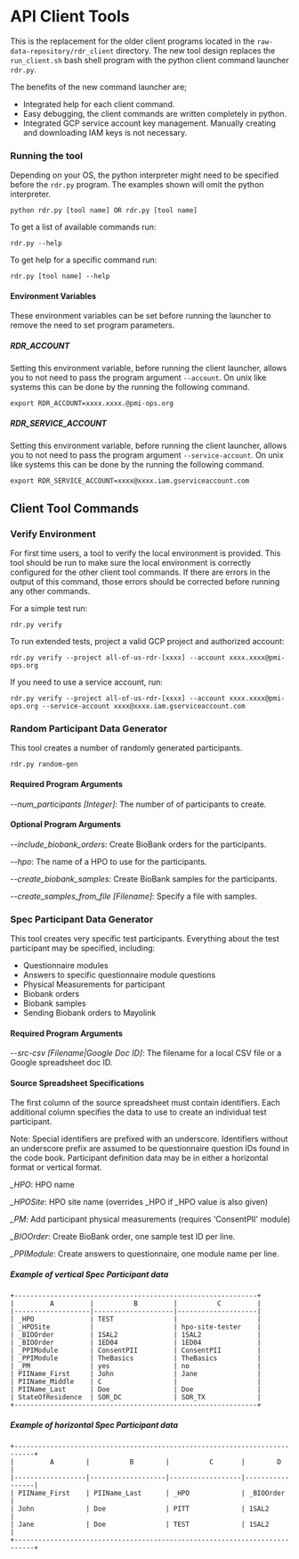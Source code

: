 # API Client Tools

This is the replacement for the older client programs located in the 
`raw-data-repository/rdr_client` directory. The new tool design replaces 
the `run_client.sh` bash shell program with the python client command 
launcher `rdr.py`.

The benefits of the new command launcher are; 

* Integrated help for each client command.
* Easy debugging, the client commands are written completely in python.
* Integrated GCP service account key management.  Manually creating and 
downloading IAM keys is not necessary.

### Running the tool

Depending on your OS, the python interpreter might need to be specified 
before the `rdr.py` program. The examples shown will omit the python 
interpreter. 

```
python rdr.py [tool name] OR rdr.py [tool name]
```


To get a list of available commands run: 

```
rdr.py --help
```

To get help for a specific command run:

```
rdr.py [tool name] --help
```

#### Environment Variables

These environment variables can be set before running the launcher to remove 
the need to set program parameters.

##### RDR_ACCOUNT

Setting this environment variable, before running the client launcher, allows 
you to not need to pass the program argument `--account`. On unix like systems 
this can be done by the running the following command. 

```
export RDR_ACCOUNT=xxxx.xxxx.@pmi-ops.org
```

##### RDR_SERVICE_ACCOUNT

Setting this environment variable, before running the client launcher, allows 
you to not need to pass the program argument `--service-account`. On unix like systems 
this can be done by the running the following command. 

```
export RDR_SERVICE_ACCOUNT=xxxx@xxxx.iam.gserviceaccount.com
```

## Client Tool Commands

### Verify Environment

For first time users, a tool to verify the local environment is provided. 
This tool should be run to make sure the local environment is correctly
configured for the other client tool commands. If there are errors in the 
output of this command, those errors should be corrected before running
any other commands. 

For a simple test run:

```
rdr.py verify
```

To run extended tests, project a valid GCP project and authorized account:

```
rdr.py verify --project all-of-us-rdr-[xxxx] --account xxxx.xxxx@pmi-ops.org 
```

If you need to use a service account, run:

```
rdr.py verify --project all-of-us-rdr-[xxxx] --account xxxx.xxxx@pmi-ops.org --service-account xxxx@xxxx.iam.gserviceaccount.com   
```

### Random Participant Data Generator

This tool creates a number of randomly generated participants. 

```
rdr.py random-gen
``` 

#### Required Program Arguments

*--num_participants [Integer]*: The number of of participants to create.

#### Optional Program Arguments

*--include_biobank_orders*: Create BioBank orders for the participants.

*--hpo*: The name of a HPO to use for the participants.

*--create_biobank_samples*: Create BioBank samples for the participants.

*--create_samples_from_file [Filename]*: Specify a file with samples.

### Spec Participant Data Generator

This tool creates very specific test participants. Everything about the test
participant may be specified, including:

* Questionnaire modules
* Answers to specific questionnaire module questions
* Physical Measurements for participant
* Biobank orders
* Biobank samples
* Sending Biobank orders to Mayolink 


#### Required Program Arguments

*--src-csv [Filename|Google Doc ID]*: The filename for a local CSV 
file or a Google spreadsheet doc ID.

#### Source Spreadsheet Specifications

The first column of the source spreadsheet must contain identifiers.  Each additional
column specifies the data to use to create an individual test participant.

Note: Special identifiers are prefixed with an underscore. Identifiers without
an underscore prefix are assumed to be questionnaire question IDs found in the code
book.  Participant definition data may be in either a horizontal format or vertical format.  


*_HPO*: HPO name

*_HPOSite*: HPO site name (overrides _HPO if _HPO value is also given) 

*_PM*: Add participant physical measurements (requires 'ConsentPII' module)

*_BIOOrder*: Create BioBank order, one sample test ID per line.

*_PPIModule*: Create answers to questionnaire, one module name per line. 


##### Example of vertical Spec Participant data

```
+-------------------------------------------------------------+
|         A         |          B         |          C         |
|-------------------|--------------------|--------------------|
| _HPO              | TEST               |                    |
| _HPOSite          |                    | hpo-site-tester    |
| _BIOOrder         | 1SAL2              | 1SAL2              |
| _BIOOrder         | 1ED04              | 1ED04              |
| _PPIModule        | ConsentPII         | ConsentPII         |
| _PPIModule        | TheBasics          | TheBasics          |
| _PM               | yes                | no                 |
| PIIName_First     | John               | Jane               |
| PIIName_Middle    | C                  |                    |
| PIIName_Last      | Doe                | Doe                |
| StateOfResidence  | SOR_DC             | SOR_TX             |
+-------------------------------------------------------------+
```

##### Example of horizontal Spec Participant data

```
+---------------------------------------------------------------------------+
|         A        |          B        |          C       |        D        |
|------------------|-------------------|------------------|-----------------|
| PIIName_First    | PIIName_Last      | _HPO             | _BIOOrder       |
| John             | Doe               | PITT             | 1SAL2           |
| Jane             | Doe               | TEST             | 1SAL2           |
+---------------------------------------------------------------------------+
```
